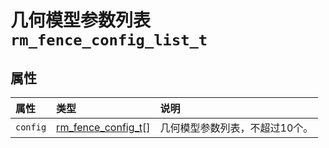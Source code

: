 # 几何模型参数列表`rm_fence_config_list_t`

## 属性

|  属性  |  类型  |  说明  |
| :--- | :--- | :--- |
| `config`    | [rm_fence_config_t](../struct/rm_fence_config_t)[]  | 几何模型参数列表，不超过10个。       |

